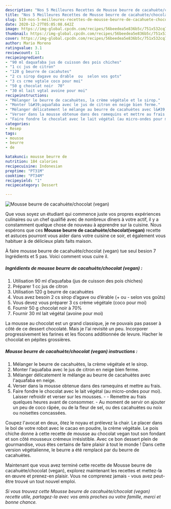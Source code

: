 ```yaml
---
description: "Nos 5 Meilleures Recettes de ​Mousse beurre de cacahuète/chocolat​ (vegan)"
title: "Nos 5 Meilleures Recettes de ​Mousse beurre de cacahuète/chocolat​ (vegan)"
slug: 519-nos-5-meilleures-recettes-de-mousse-beurre-de-cacahuete-chocolat-vegan
date: 2020-12-27T05:05:08.642Z
image: https://img-global.cpcdn.com/recipes/56beedea5e836b5c/751x532cq70/mousse-beurre-de-cacahuetechocolat-vegan-photo-principale-de-la-recette.jpg
thumbnail: https://img-global.cpcdn.com/recipes/56beedea5e836b5c/751x532cq70/mousse-beurre-de-cacahuetechocolat-vegan-photo-principale-de-la-recette.jpg
cover: https://img-global.cpcdn.com/recipes/56beedea5e836b5c/751x532cq70/mousse-beurre-de-cacahuetechocolat-vegan-photo-principale-de-la-recette.jpg
author: Mario Moreno
ratingvalue: 3.1
reviewcount: 11
recipeingredient:
- "90 ml daquafaba jus de cuisson des pois chiches"
- "1 cc jus de citron"
- "120 g beurre de cacahutes"
- "2 cs sirop dagave ou drable  ou  selon vos gots"
- "3 cs crme vgtale coco pour moi"
- "50 g chocolat noir  70"
- "30 ml lait vgtal avoine pour moi"
recipeinstructions:
- "​Mélanger le beurre de cacahuètes, la crème végétale et le sirop."
- "Monter l&#39;aquafaba avec le jus de citron en neige bien ferme."
- "Mélanger délicatement le mélange au beurre de cacahuètes avec l&#39;aquafaba en neige."
- "Verser dans la mousse obtenue dans des ramequins et mettre au frais."
- "​Faire fondre le chocolat avec le lait végétal (au micro-ondes pour moi). Laisser refroidir et verser sur les mousses.  Remettre au frais quelques heures avant de consommer. Au moment de servir on ajouter un peu de coco râpée, ou de la fleur de sel, ou des cacahuètes ou noix ou noisettes concassées."
categories:
- Resep
tags:
- mousse
- beurre
- de

katakunci: mousse beurre de 
nutrition: 184 calories
recipecuisine: Indonesian
preptime: "PT31M"
cooktime: "PT34M"
recipeyield: "1"
recipecategory: Dessert

---
```



![​Mousse beurre de cacahuète/chocolat​ (vegan)](https://img-global.cpcdn.com/recipes/56beedea5e836b5c/751x532cq70/mousse-beurre-de-cacahuetechocolat-vegan-photo-principale-de-la-recette.jpg)

Que vous soyez un étudiant qui commence juste vos propres expériences culinaires ou un chef qualifié avec de nombreux dîners à votre actif, il y a constamment quelque chose de nouveau à apprendre sur la cuisine. Nous espérons que ces <strong> ​Mousse beurre de cacahuète/chocolat​ (vegan) </strong> recette et astuces pourront vous aider dans votre cuisine ce soir, et également vous habituer à de délicieux plats faits maison.

<!--inarticleads1-->

À faire ​mousse beurre de cacahuète/chocolat​ (vegan) tue seul besion 7 Ingrédients et 5 pas. Voici comment vous cuire il.

##### Ingrédients de ​mousse beurre de cacahuète/chocolat​ (vegan) :

1. Utilisation 90 ml d’aquafaba (jus de cuisson des pois chiches)
1. Préparer 1 cc jus de citron
1. Utilisation 120 g beurre de cacahuètes
1. Vous avez besoin 2 cs sirop d’agave ou d’érable (+ ou - selon vos goûts)
1. Vous devez vous préparer 3 cs crème végétale (coco pour moi)
1. Fournir 50 g chocolat noir à 70%
1. Fournir 30 ml lait végétal (avoine pour moi)


La mousse au chocolat est un grand classique, je ne pouvais pas passer à côté de ce dessert chocolaté. Mais je l&#39;ai revisité un peu. Incorporer progressivement les farines et les flocons additionnée de levure. Hacher le chocolat en pépites grossières. 

<!--inarticleads2-->

##### ​Mousse beurre de cacahuète/chocolat​ (vegan) instructions :

1. ​Mélanger le beurre de cacahuètes, la crème végétale et le sirop.
1. Monter l&#39;aquafaba avec le jus de citron en neige bien ferme.
1. Mélanger délicatement le mélange au beurre de cacahuètes avec l&#39;aquafaba en neige.
1. Verser dans la mousse obtenue dans des ramequins et mettre au frais.
1. ​Faire fondre le chocolat avec le lait végétal (au micro-ondes pour moi). Laisser refroidir et verser sur les mousses. -  - Remettre au frais quelques heures avant de consommer. - Au moment de servir on ajouter un peu de coco râpée, ou de la fleur de sel, ou des cacahuètes ou noix ou noisettes concassées.


Coupez l&#39;avocat en deux, ôtez le noyau et prélevez la chair. Le placer dans le bol de votre robot avec le cacao en poudre, la crème végétale. Le pois chiche donne à cette recette de mousse au chocolat vegan tout son fondant et son côté mousseux crémeux irrésistible. Avec ce bon dessert plein de gourmandise, vous êtes certains de faire plaisir à tout le monde ! Dans cette version végétalienne, le beurre a été remplacé par du beurre de cacahuètes. 

<!--inarticleads1-->

<p>
Maintenant que vous avez terminé cette recette de ​Mousse beurre de cacahuète/chocolat​ (vegan), explorez maintenant les recettes et mettez-la en œuvre et prenez-en plaisir. Vous ne comprenez jamais - vous avez peut-être trouvé un tout nouvel emploi.
</p>

<p>
<i>Si vous trouvez cette ​Mousse beurre de cacahuète/chocolat​ (vegan) recette utile, partagez-la avec vos amis proches ou votre famille, merci et bonne chance.</i>
</p>
